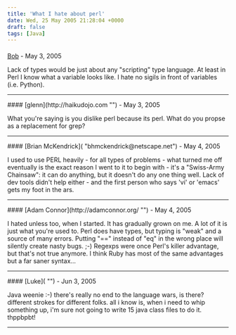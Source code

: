```yaml
---
title: 'What I hate about perl'
date: Wed, 25 May 2005 21:28:04 +0000
draft: false
tags: [Java]
---
```



#### 
[Bob]( "") - <time datetime="2005-05-25 22:09:00">May 3, 2005</time>

Lack of types would be just about any "scripting" type language. At least in Perl I know what a variable looks like. I hate no sigils in front of variables (i.e. Python).
<hr />
#### 
[glenn](http://haikudojo.com "") - <time datetime="2005-05-25 23:13:45">May 3, 2005</time>

What you're saying is you dislike perl because its perl. What do you propse as a replacement for grep?
<hr />
#### 
[Brian McKendrick]( "bhmckendrick@netscape.net") - <time datetime="2005-05-26 05:11:02">May 4, 2005</time>

I used to use PERL heavily - for all types of problems - what turned me off eventually is the exact reason I went to it to begin with - it's a "Swiss-Army Chainsaw": it can do anything, but it doesn't do any one thing well. Lack of dev tools didn't help either - and the first person who says 'vi' or 'emacs' gets my foot in the ars.
<hr />
#### 
[Adam Connor](http://adamconnor.org/ "") - <time datetime="2005-05-26 08:17:11">May 4, 2005</time>

I hated unless too, when I started. It has gradually grown on me. A lot of it is just what you're used to. Perl does have types, but typing is "weak" and a source of many errors. Putting "==" instead of "eq" in the wrong place will silently create nasty bugs. ;-) Regexps were once Perl's killer advantage, but that's not true anymore. I think Ruby has most of the same advantages but a far saner syntax...
<hr />
#### 
[Luke]( "") - <time datetime="2005-06-01 09:44:02">Jun 3, 2005</time>

Java weenie :-) there's really no end to the language wars, is there? different strokes for different folks. all i know is, when i need to whip something up, i'm sure not going to write 15 java class files to do it. thppbpbt!
<hr />
